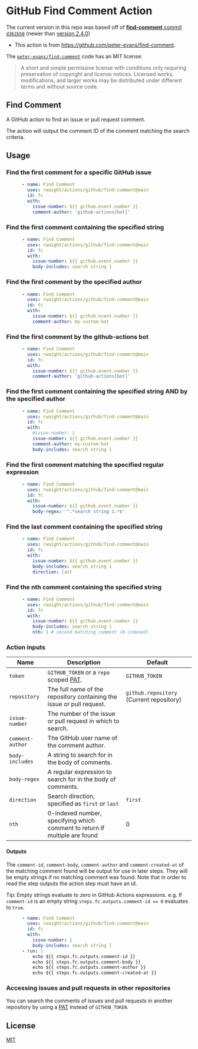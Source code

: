 # GitHub Find Comment Action

The current version in this repo was based off of [**find-comment** commit `d362b58`](https://github.com/peter-evans/find-comment/commit/d362b58d73ad53d089dd54460397ec1b8b47dbfd) (newer than [version 2.4.0](https://github.com/peter-evans/find-comment/releases/tag/v2.4.0))
- This action is from https://github.com/peter-evans/find-comment.

The [`peter-evans/find-comment`](https://github.com/peter-evans/find-comment) code has an MIT license:
> A short and simple permissive license with conditions only requiring preservation of copyright and license notices. Licensed works, modifications, and larger works may be distributed under different terms and without source code.

## Find Comment

A GitHub action to find an issue or pull request comment.

The action will output the comment ID of the comment matching the search criteria.

## Usage

### Find the first comment for a specific GitHub issue

```yml
      - name: Find Comment
        uses: rwaight/actions/github/find-comment@main
        id: fc
        with:
          issue-number: ${{ github.event.number }}
          comment-author: 'github-actions[bot]'
```

### Find the first comment containing the specified string

```yml
      - name: Find Comment
        uses: rwaight/actions/github/find-comment@main
        id: fc
        with:
          issue-number: ${{ github.event.number }}
          body-includes: search string 1
```

### Find the first comment by the specified author

```yml
      - name: Find Comment
        uses: rwaight/actions/github/find-comment@main
        id: fc
        with:
          issue-number: ${{ github.event.number }}
          comment-author: my-custom-bot
```

### Find the first comment by the github-actions bot
```yml
      - name: Find Comment
        uses: rwaight/actions/github/find-comment@main
        id: fc
        with:
          issue-number: ${{ github.event.number }}
          comment-author: 'github-actions[bot]'
```

### Find the first comment containing the specified string AND by the specified author

```yml
      - name: Find Comment
        uses: rwaight/actions/github/find-comment@main
        id: fc
        with:
          #issue-number: 1
          issue-number: ${{ github.event.number }}
          comment-author: my-custom-bot
          body-includes: search string 1
```

### Find the first comment matching the specified regular expression

```yml
      - name: Find Comment
        uses: rwaight/actions/github/find-comment@main
        id: fc
        with:
          issue-number: ${{ github.event.number }}
          body-regex: '^.*search string 1.*$'
```

### Find the last comment containing the specified string

```yml
      - name: Find Comment
        uses: rwaight/actions/github/find-comment@main
        id: fc
        with:
          issue-number: ${{ github.event.number }}
          body-includes: search string 1
          direction: last
```

### Find the nth comment containing the specified string

```yml
      - name: Find Comment
        uses: rwaight/actions/github/find-comment@main
        id: fc
        with:
          issue-number: ${{ github.event.number }}
          body-includes: search string 1
          nth: 1 # second matching comment (0-indexed)
```

### Action inputs

| Name | Description | Default |
| --- | --- | --- |
| `token` | `GITHUB_TOKEN` or a `repo` scoped [PAT](https://docs.github.com/en/github/authenticating-to-github/creating-a-personal-access-token). | `GITHUB_TOKEN` |
| `repository` | The full name of the repository containing the issue or pull request. | `github.repository` (Current repository) |
| `issue-number` | The number of the issue or pull request in which to search. | |
| `comment-author` | The GitHub user name of the comment author. | |
| `body-includes` | A string to search for in the body of comments. | |
| `body-regex` | A regular expression to search for in the body of comments. | |
| `direction` | Search direction, specified as `first` or `last` | `first` |
| `nth` | 0-indexed number, specifying which comment to return if multiple are found | 0 |

#### Outputs

The `comment-id`, `comment-body`, `comment-author` and `comment-created-at` of the matching comment found will be output for use in later steps.
They will be empty strings if no matching comment was found.
Note that in order to read the step outputs the action step must have an id.

Tip: Empty strings evaluate to zero in GitHub Actions expressions.
e.g. If `comment-id` is an empty string `steps.fc.outputs.comment-id == 0` evaluates to `true`.

```yml
      - name: Find Comment
        uses: rwaight/actions/github/find-comment@main
        id: fc
        with:
          issue-number: 1
          body-includes: search string 1
      - run: |
          echo ${{ steps.fc.outputs.comment-id }}
          echo ${{ steps.fc.outputs.comment-body }}
          echo ${{ steps.fc.outputs.comment-author }}
          echo ${{ steps.fc.outputs.comment-created-at }}
```

### Accessing issues and pull requests in other repositories

You can search the comments of issues and pull requests in another repository by using a [PAT](https://docs.github.com/en/github/authenticating-to-github/creating-a-personal-access-token) instead of `GITHUB_TOKEN`.

## License

[MIT](LICENSE)
